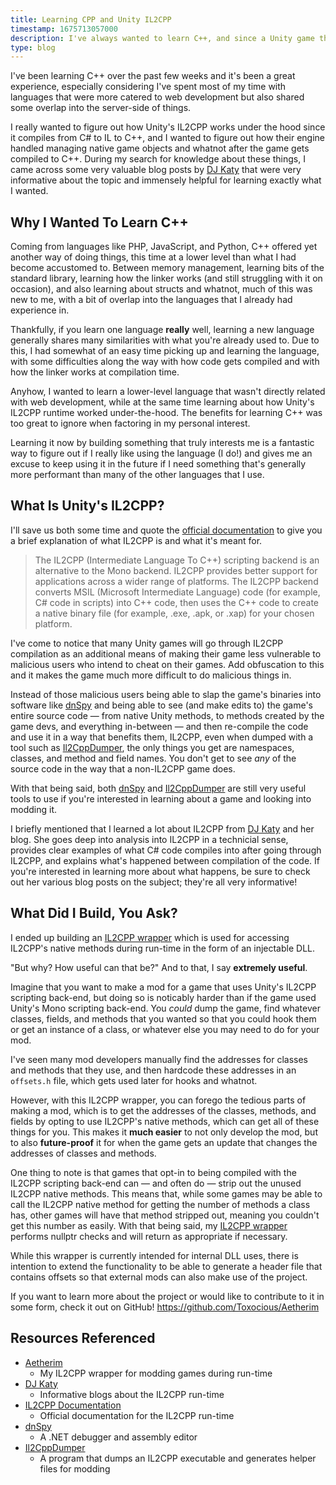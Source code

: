 ```yaml
---
title: Learning CPP and Unity IL2CPP
timestamp: 1675713057000
description: I've always wanted to learn C++, and since a Unity game that I enjoy compiles to IL2CPP, I wanted to learn more about what goes on under-the-hood.
type: blog
---
```




I've been learning C++ over the past few weeks and it's been a great experience, especially considering I've spent most of my time with languages that were more catered to web development but also shared some overlap into the server-side of things.

I really wanted to figure out how Unity's IL2CPP works under the hood since it compiles from C# to IL to C++, and I wanted to figure out how their engine handled managing native game objects and whatnot after the game gets compiled to C++. During my search for knowledge about these things, I came across some very valuable blog posts by [DJ Katy](https://katyscode.wordpress.com/) that were very informative about the topic and immensely helpful for learning exactly what I wanted.



## Why I Wanted To Learn C++
Coming from languages like PHP, JavaScript, and Python, C++ offered yet another way of doing things, this time at a lower level than what I had become accustomed to. Between memory management, learning bits of the standard library, learning how the linker works (and still struggling with it on occasion), and also learning about structs and whatnot, much of this was new to me, with a bit of overlap into the languages that I already had experience in.

Thankfully, if you learn one language **really** well, learning a new language generally shares many similarities with what you're already used to. Due to this, I had somewhat of an easy time picking up and learning the language, with some difficulties along the way with how code gets compiled and with how the linker works at compilation time.

Anyhow, I wanted to learn a lower-level language that wasn't directly related with web development, while at the same time learning about how Unity's IL2CPP runtime worked under-the-hood. The benefits for learning C++ was too great to ignore when factoring in my personal interest.

Learning it now by building something that truly interests me is a fantastic way to figure out if I really like using the language (I do!) and gives me an excuse to keep using it in the future if I need something that's generally more performant than many of the other languages that I use.



## What Is Unity's IL2CPP?
I'll save us both some time and quote the [official documentation](https://docs.unity3d.com/Manual/IL2CPP.html) to give you a brief explanation of what IL2CPP is and what it's meant for.

> The IL2CPP (Intermediate Language To C++) scripting backend is an alternative to the Mono backend. IL2CPP provides better support for applications across a wider range of platforms. The IL2CPP backend converts MSIL (Microsoft Intermediate Language) code (for example, C# code in scripts) into C++ code, then uses the C++ code to create a native binary file (for example, .exe, .apk, or .xap) for your chosen platform.

I've come to notice that many Unity games will go through IL2CPP compilation as an additional means of making their game less vulnerable to malicious users who intend to cheat on their games. Add obfuscation to this and it makes the game much more difficult to do malicious things in.

Instead of those malicious users being able to slap the game's binaries into software like [dnSpy](https://github.com/dnSpy/dnSpy) and being able to see (and make edits to) the game's entire source code &mdash; from native Unity methods, to methods created by the game devs, and everything in-between &mdash; and then re-compile the code and use it in a way that benefits them, IL2CPP, even when dumped with a tool such as [Il2CppDumper](https://github.com/Perfare/Il2CppDumper), the only things you get are namespaces, classes, and method and field names. You don't get to see *any* of the source code in the way that a non-IL2CPP game does.

With that being said, both [dnSpy](https://github.com/dnSpy/dnSpy) and [Il2CppDumper](https://github.com/Perfare/Il2CppDumper) are still very useful tools to use if you're interested in learning about a game and looking into modding it.

I briefly mentioned that I learned a lot about IL2CPP from [DJ Katy](https://katyscode.wordpress.com/) and her blog. She goes deep into analysis into IL2CPP in a technicial sense, provides clear examples of what C# code compiles into after going through IL2CPP, and explains what's happened between compilation of the code. If you're interested in learning more about what happens, be sure to check out her various blog posts on the subject; they're all very informative!



## What Did I Build, You Ask?
I ended up building an [IL2CPP wrapper](https://github.com/Toxocious/Aetherim) which is used for accessing IL2CPP's native methods during run-time in the form of an injectable DLL.

"But why? How useful can that be?" And to that, I say **extremely useful**.

Imagine that you want to make a mod for a game that uses Unity's IL2CPP scripting back-end, but doing so is noticably harder than if the game used Unity's Mono scripting back-end. You *could* dump the game, find whatever classes, fields, and methods that you wanted so that you could hook them or get an instance of a class, or whatever else you may need to do for your mod.

I've seen many mod developers manually find the addresses for classes and methods that they use, and then hardcode these addresses in an ``offsets.h`` file, which gets used later for hooks and whatnot.

However, with this IL2CPP wrapper, you can forego the tedious parts of making a mod, which is to get the addresses of the classes, methods, and fields by opting to use IL2CPP's native methods, which can get all of these things for you. This makes it **much easier** to not only develop the mod, but to also **future-proof** it for when the game gets an update that changes the addresses of classes and methods.

One thing to note is that games that opt-in to being compiled with the IL2CPP scripting back-end can &mdash; and often do &mdash; strip out the unused IL2CPP native methods. This means that, while some games may be able to call the IL2CPP native method for getting the number of methods a class has, other games will have that method stripped out, meaning you couldn't get this number as easily. With that being said, my [IL2CPP wrapper](https://github.com/Toxocious/Aetherim) performs nullptr checks and will return as appropriate if necessary.

While this wrapper is currently intended for internal DLL uses, there is intention to extend the functionality to be able to generate a header file that contains offsets so that external mods can also make use of the project.

If you want to learn more about the project or would like to contribute to it in some form, check it out on GitHub! https://github.com/Toxocious/Aetherim



## Resources Referenced
- [Aetherim](https://github.com/Toxocious/Aetherim)
  - My IL2CPP wrapper for modding games during run-time
- [DJ Katy](https://katyscode.wordpress.com/)
  - Informative blogs about the IL2CPP run-time
- [IL2CPP Documentation](https://docs.unity3d.com/Manual/IL2CPP.html)
  - Official documentation for the IL2CPP run-time
- [dnSpy](https://github.com/dnSpy/dnSpy)
  - A .NET debugger and assembly editor
- [Il2CppDumper](https://github.com/Perfare/Il2CppDumper)
  - A program that dumps an IL2CPP executable and generates helper files for modding
